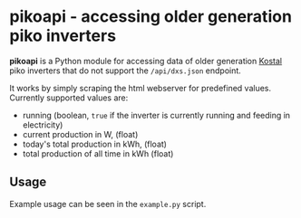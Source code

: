 # pikoapi - accessing older generation piko inverters

**pikoapi** is a Python module for accessing data of older generation 
[Kostal](https://www.kostal-solar-electric.com/) piko inverters that 
do not support the `/api/dxs.json` endpoint.

It works by simply scraping the html webserver for predefined values.
Currently supported values are:
- running (boolean, `true` if the inverter is currently running and feeding in electricity)
- current production in W, (float)
- today's total production in kWh, (float)
- total production of all time in kWh (float)


## Usage
Example usage can be seen in the `example.py` script.
